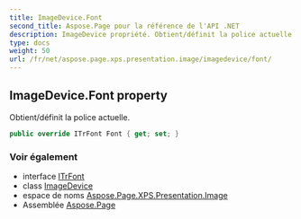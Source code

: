 ```yaml
---
title: ImageDevice.Font
second_title: Aspose.Page pour la référence de l'API .NET
description: ImageDevice propriété. Obtient/définit la police actuelle.
type: docs
weight: 50
url: /fr/net/aspose.page.xps.presentation.image/imagedevice/font/
---
```

## ImageDevice.Font property

Obtient/définit la police actuelle.

```csharp
public override ITrFont Font { get; set; }
```

### Voir également

* interface [ITrFont](../../../aspose.page/itrfont/)
* class [ImageDevice](../)
* espace de noms [Aspose.Page.XPS.Presentation.Image](../../imagedevice/)
* Assemblée [Aspose.Page](../../../)


